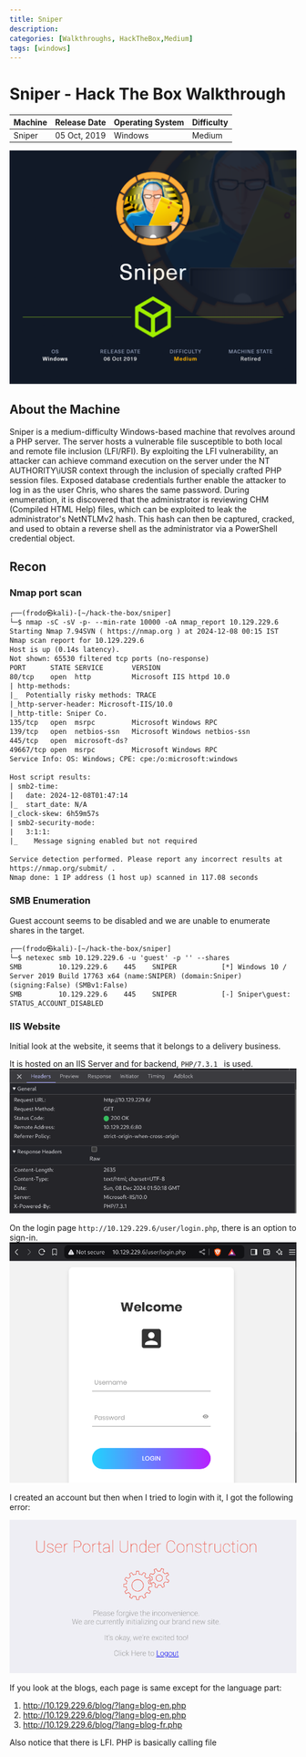 ```yaml
---
title: Sniper
description: 
categories: [Walkthroughs, HackTheBox,Medium]
tags: [windows]
---
```


# Sniper - Hack The Box Walkthrough

|Machine|Release Date |Operating System|Difficulty|
--------|-------------|----------------|----------|
|Sniper|05 Oct, 2019 |Windows         |Medium      |

![vintage](/assets/img/htb/sniper/Sniper.png)

## About the Machine

Sniper is a medium-difficulty Windows-based machine that revolves around a PHP server. The server hosts a vulnerable file susceptible to both local and remote file inclusion (LFI/RFI). By exploiting the LFI vulnerability, an attacker can achieve command execution on the server under the NT AUTHORITY\iUSR context through the inclusion of specially crafted PHP session files. Exposed database credentials further enable the attacker to log in as the user Chris, who shares the same password. During enumeration, it is discovered that the administrator is reviewing CHM (Compiled HTML Help) files, which can be exploited to leak the administrator's NetNTLMv2 hash. This hash can then be captured, cracked, and used to obtain a reverse shell as the administrator via a PowerShell credential object.

## Recon

### Nmap port scan

```shell
┌──(frodo㉿kali)-[~/hack-the-box/sniper]
└─$ nmap -sC -sV -p- --min-rate 10000 -oA nmap_report 10.129.229.6  
Starting Nmap 7.94SVN ( https://nmap.org ) at 2024-12-08 00:15 IST
Nmap scan report for 10.129.229.6
Host is up (0.14s latency).
Not shown: 65530 filtered tcp ports (no-response)
PORT      STATE SERVICE       VERSION
80/tcp    open  http          Microsoft IIS httpd 10.0
| http-methods: 
|_  Potentially risky methods: TRACE
|_http-server-header: Microsoft-IIS/10.0
|_http-title: Sniper Co.
135/tcp   open  msrpc         Microsoft Windows RPC
139/tcp   open  netbios-ssn   Microsoft Windows netbios-ssn
445/tcp   open  microsoft-ds?
49667/tcp open  msrpc         Microsoft Windows RPC
Service Info: OS: Windows; CPE: cpe:/o:microsoft:windows

Host script results:
| smb2-time: 
|   date: 2024-12-08T01:47:14
|_  start_date: N/A
|_clock-skew: 6h59m57s
| smb2-security-mode: 
|   3:1:1: 
|_    Message signing enabled but not required

Service detection performed. Please report any incorrect results at https://nmap.org/submit/ .
Nmap done: 1 IP address (1 host up) scanned in 117.08 seconds
```

### SMB Enumeration

Guest account seems to be disabled and we are unable to enumerate shares in the target.

```
┌──(frodo㉿kali)-[~/hack-the-box/sniper]
└─$ netexec smb 10.129.229.6 -u 'guest' -p '' --shares
SMB         10.129.229.6    445    SNIPER           [*] Windows 10 / Server 2019 Build 17763 x64 (name:SNIPER) (domain:Sniper) (signing:False) (SMBv1:False)
SMB         10.129.229.6    445    SNIPER           [-] Sniper\guest: STATUS_ACCOUNT_DISABLED
```

### IIS Website

Initial look at the website, it seems that it belongs to a delivery business.

It is hosted on an IIS Server and for backend, `PHP/7.3.1 ` is used.
![alt text](/assets/img/htb/sniper/image.png)

On the login page `http://10.129.229.6/user/login.php`, there is an option to sign-in.
![alt text](/assets/img/htb/sniper/image-1.png)

I created an account but then when I tried to login with it, I got the following error:

![alt text](/assets/img/htb/sniper/image-2.png)

If you look at the blogs, each page is same except for the language part:
1. http://10.129.229.6/blog/?lang=blog-en.php
2. http://10.129.229.6/blog/?lang=blog-en.php
3. http://10.129.229.6/blog/?lang=blog-fr.php

Also notice that there is LFI. PHP is basically calling file 

